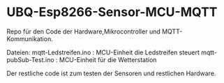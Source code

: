 # UBQ-Esp8266-Sensor-MCU-MQTT

Repo für den Code der Hardware,Mikrocontroller und MQTT-Kommunikation.

Dateien:
mqtt-Ledstreifen.ino : MCU-Einheit die Ledstreifen steuert
mqtt-pubSub-Test.ino : MCU-Einheit für die Wetterstation

Der restliche code ist zum testen der Sensoren und restlichen Hardware.
